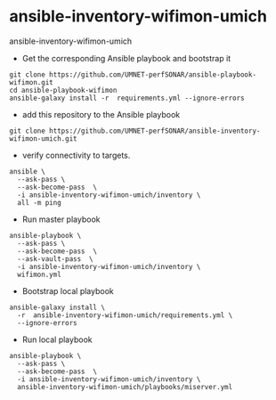 # ansible-inventory-wifimon-umich

ansible-inventory-wifimon-umich

 - Get the corresponding Ansible playbook and bootstrap it

```
git clone https://github.com/UMNET-perfSONAR/ansible-playbook-wifimon.git
cd ansible-playbook-wifimon
ansible-galaxy install -r  requirements.yml --ignore-errors
```

 - add this repository to the Ansible playbook

```
git clone https://github.com/UMNET-perfSONAR/ansible-inventory-wifimon-umich.git
```

 - verify connectivity to targets.

```
ansible \
  --ask-pass \
  --ask-become-pass  \
  -i ansible-inventory-wifimon-umich/inventory \
  all -m ping
```

 - Run master playbook

```
ansible-playbook \
  --ask-pass \
  --ask-become-pass  \
  --ask-vault-pass  \
  -i ansible-inventory-wifimon-umich/inventory \
  wifimon.yml
```

 - Bootstrap local playbook

```
ansible-galaxy install \
  -r  ansible-inventory-wifimon-umich/requirements.yml \
  --ignore-errors
```

 - Run local playbook

```
ansible-playbook \
  --ask-pass \
  --ask-become-pass  \
  -i ansible-inventory-wifimon-umich/inventory \
  ansible-inventory-wifimon-umich/playbooks/miserver.yml
```
